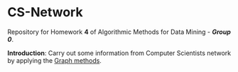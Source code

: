 # CS-Network
Repository for Homework __4__ of Algorithmic Methods for Data Mining - *__Group 0__*.

__Introduction__: Carry out some information from Computer Scientists network by applying the [Graph methods](https://networkx.github.io/).
